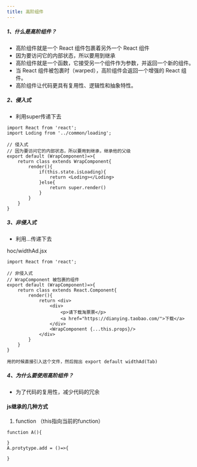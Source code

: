 ```yaml
---
title: 高阶组件
---
```


##### 1、什么是高阶组件？
- 高阶组件就是一个 React 组件包裹着另外一个 React 组件
- 因为要访问它的内部状态，所以要用到继承
- 高阶组件就是一个函数，它接受另一个组件作为参数，并返回一个新的组件。
- 当 React 组件被包裹时（warped），高阶组件会返回一个增强的 React 组件。
- 高阶组件让代码更具有复用性、逻辑性和抽象特性。
##### 2、侵入式
- 利用super传递下去

```
import React from 'react';
import Loding from '../common/loading';

// 侵入式
// 因为要访问它的内部状态，所以要用到继承，继承他的父级
export default (WrapComponent)=>{
    return class extends WrapComponent{
        render(){
            if(this.state.isLoading){
                return <Loding></Loding>
            }else{
                return super.render()
            }
        }
    }
}
```

##### 3、非侵入式
- 利用...传递下去

hoc/widthAd.jsx

```
import React from 'react';

// 非侵入式
// WrapComponent 被包裹的组件
export default (WrapComponent)=>{
    return class extends React.Component{
        render(){
            return <div>
                <div>
                    <p>请下载淘票票</p>
                    <a href="https://dianying.taobao.com/">下载</a>
                </div>
                <WrapComponent {...this.props}/>
            </div>
        }
    }
}

用的时候直接引入这个文件，然后抛出 export default widthAd(Tab)
```

##### 4、为什么要使用高阶组件？
- 为了代码的复用性，减少代码的冗余

#### js继承的几种方式
1. function    （this指向当前的function）
```
function A(){
    
}
A.protytype.add = ()=>{
    
}
```


